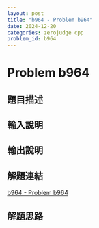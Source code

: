```yaml
---
layout: post
title: "b964 - Problem b964"
date: 2024-12-20
categories: zerojudge cpp
problem_id: b964
---
```


# Problem b964

## 題目描述



## 輸入說明



## 輸出說明



## 解題連結

[b964 - Problem b964](https://zerojudge.tw/ShowProblem?problemid=b964)

## 解題思路

